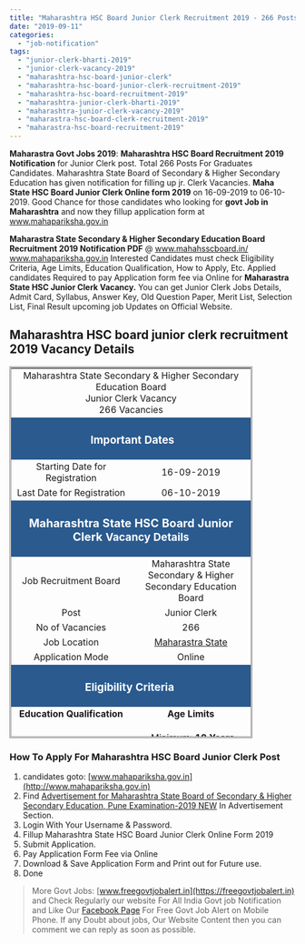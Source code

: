 ```yaml
---
title: "Maharashtra HSC Board Junior Clerk Recruitment 2019 - 266 Posts"
date: "2019-09-11"
categories: 
  - "job-notification"
tags: 
  - "junior-clerk-bharti-2019"
  - "junior-clerk-vacancy-2019"
  - "maharashtra-hsc-board-junior-clerk"
  - "maharashtra-hsc-board-junior-clerk-recruitment-2019"
  - "maharashtra-hsc-board-recruitment-2019"
  - "maharashtra-junior-clerk-bharti-2019"
  - "maharashtra-junior-clerk-vacancy-2019"
  - "maharastra-hsc-board-clerk-recruitment-2019"
  - "maharastra-hsc-board-recruitment-2019"
---
```


**Maharastra Govt Jobs 2019**: **Maharashtra HSC Board Recruitment 2019 Notification** for Junior Clerk post. Total 266 Posts For Graduates Candidates. Maharashtra State Board of Secondary & Higher Secondary Education has given notification for filling up jr. Clerk Vacancies. **Maha State HSC Board Junior Clerk Online form 2019** on 16-09-2019 to 06-10-2019. Good Chance for those candidates who looking for **govt Job in Maharashtra** and now they fillup application form at www.mahapariksha.gov.in

**Maharastra State Secondary & Higher Secondary Education Board Recruitment 2019 Notification PDF** @ www.mahahsscboard.in/ www.mahapariksha.gov.in Interested Candidates must check Eligibility Criteria, Age Limits, Education Qualification, How to Apply, Etc. Applied candidates Required to pay Application form fee via Online for **Maharastra State HSC Junior Clerk Vacancy.** You can get Junior Clerk Jobs Details, Admit Card, Syllabus, Answer Key, Old Question Paper, Merit List, Selection List, Final Result upcoming job Updates on Official Website.

## Maharashtra HSC board junior clerk recruitment 2019 Vacancy Details

<table style="height: 654px; width: 84.9475%; border-collapse: collapse; border-style: double;"><tbody><tr style="height: 80px;"><td style="width: 100%; text-align: center; height: 50px;" colspan="2"><span style="font-size: 12pt;">Maharashtra State Secondary &amp; Higher Secondary Education Board</span><div></div><span style="font-size: 12pt;">Junior Clerk Vacancy</span><div></div><span style="font-size: 12pt;">266 Vacancies</span></td></tr><tr style="height: 30px;"><td style="width: 100%; height: 30px; background-color: #2a5a8e; text-align: center;" colspan="2"><h3><span style="color: #ffffff;"><strong>&nbsp;Important Dates</strong></span></h3></td></tr><tr style="height: 22px;"><td style="width: 50%; text-align: center; height: 22px;"><span style="font-size: 12pt;">Starting Date for Registration</span></td><td style="width: 50%; text-align: center; height: 22px;"><span style="font-size: 12pt;">16-09-2019</span></td></tr><tr style="height: 22px;"><td style="width: 50%; text-align: center; height: 22px;"><span style="font-size: 12pt;">Last Date for Registration</span></td><td style="width: 50%; text-align: center; height: 22px;"><span style="font-size: 12pt;">06-10-2019</span></td></tr><tr style="height: 30px;"><td style="width: 100%; height: 30px; background-color: #2a5a8e; text-align: center;" colspan="2"><h3><span style="color: #ffffff;"><strong><span style="font-size: 15pt;">Maharashtra State HSC Board Junior Clerk </span>Vacancy Details</strong></span></h3></td></tr><tr style="height: 22px;"><td style="text-align: center; height: 22px; width: 50%;"><span style="font-size: 12pt;">Job Recruitment Board</span></td><td style="text-align: center; width: 50%;"><span style="font-size: 12pt;">Maharashtra State Secondary &amp; Higher Secondary Education Board</span></td></tr><tr><td style="text-align: center; width: 50%;"><span style="font-size: 12pt;">Post</span></td><td style="text-align: center; width: 50%;"><span style="font-size: 12pt;">Junior Clerk</span></td></tr><tr><td style="text-align: center; width: 50%;"><span style="font-size: 12pt;">No of Vacancies</span></td><td style="text-align: center; width: 50%;"><span style="font-size: 12pt;">266</span></td></tr><tr><td style="text-align: center; width: 50%;"><span style="font-size: 12pt;">Job Location</span></td><td style="text-align: center; width: 50%;"><span style="font-size: 12pt;"><a href="https://freegovtjobalert.in/maharashtra-govt-jobs/" target="_blank" rel="noopener noreferrer">Maharastra State</a></span></td></tr><tr><td style="text-align: center; width: 50%;"><span style="font-size: 12pt;">Application Mode</span></td><td style="text-align: center; width: 50%;"><span style="font-size: 12pt;">Online</span></td></tr><tr style="height: 30px;"><td style="width: 100%; height: 30px; background-color: #2a5a8e; text-align: center;" colspan="2"><h3><span style="color: #ffffff;"><strong>Eligibility Criteria&nbsp;</strong></span></h3></td></tr><tr style="height: 14px;"><td style="width: 50%; text-align: center; height: 14px;"><strong><span style="font-size: 12pt;">Education Qualification</span></strong></td><td style="width: 50%; text-align: center; height: 14px;"><strong><span style="font-size: 12pt;">Age Limits</span></strong></td></tr><tr style="height: 30px;"><td style="width: 50%; text-align: center; height: 30px;"><ul><li style="text-align: left;"><span style="font-size: 12pt;">Candidate must Pass Degree in any Stream</span></li><li style="text-align: left;"><span style="font-size: 12pt;">Typing Knowledge</span></li></ul></td><td style="width: 50%; text-align: center; height: 30px;"><ul><li style="text-align: left;"><span style="font-size: 12pt;">Minimum:&nbsp;<strong>18 Years</strong></span></li><li style="text-align: left;"><span style="font-size: 12pt;">Maximum:&nbsp;<strong>38 Years</strong></span></li><li style="text-align: left;"><span style="font-size: 12pt;">Check Notification for Age Relaxing</span></li></ul></td></tr><tr><td style="width: 50%; background-color: #2a5a8e; text-align: center;" colspan="2"><span style="font-size: 12pt;"><span style="font-size: 14pt;"><strong><span style="color: #ffffff;">Junior Clerk Salary/Pay Scale</span></strong></span></span></td></tr><tr><td style="width: 50%; text-align: center;" colspan="2"><span style="font-size: 12pt;">Level-6 Rs. 19900 to Rs. 63200</span></td></tr><tr style="height: 30px;"><td style="width: 100%; height: 30px; background-color: #2a5a8e; text-align: center;" colspan="2"><h3><span style="color: #ffffff;"><strong>Application Fee&nbsp;</strong></span></h3></td></tr><tr style="height: 30px;"><td style="text-align: center; height: 30px;" colspan="2"><ul><li style="text-align: left;"><span style="font-size: 12pt;">General Category Candidates: <strong>Rs.550/-</strong></span></li><li style="text-align: left;"><span style="font-size: 12pt;">Reserve Category Candidates: <strong>Rs.350/-</strong></span></li><li style="text-align: left;"><span style="font-size: 12pt;">Payment Mode: <strong>Online</strong></span></li></ul></td></tr><tr><td style="width: 100%; text-align: center;" colspan="2"><span style="font-size: 12pt;">Interested Candidates Plese Check notification Before Fill up Application Form All Details Mention in Maha Junior Clerk Notification PDF</span></td></tr><tr style="height: 30px;"><td style="width: 100%; height: 30px; background-color: #2a5a8e; text-align: center;" colspan="2"><h3><span style="color: #ffffff;"><strong>Important Links&nbsp;</strong></span></h3></td></tr><tr style="height: 10px;"><td style="width: 50%; text-align: center; height: 10px;"><strong><span style="font-size: 12pt;">Apply Online&nbsp;</span></strong></td><td style="width: 50%; text-align: center; height: 10px;"><span style="color: #ff0000;"><strong><a style="color: #ff0000;" href="https://www.mahapariksha.gov.in/OnlinePortal/advMSBSHE" target="_blank" rel="noopener noreferrer"><span style="font-size: 12pt;">Click Here</span></a></strong></span></td></tr><tr style="height: 36px;"><td style="width: 50%; text-align: center; height: 23px;"><strong><span style="font-size: 12pt;">Notification</span></strong></td><td style="width: 50%; text-align: center; height: 23px;"><span style="color: #ff0000;"><a style="color: #ff0000;" href="https://freegovtjobalert.in/wp-content/uploads/2019/09/Notification-Maharashtra-State-HSSC-Board-Jr-Clerk.pdf" target="_blank" rel="noopener noreferrer"><span style="font-size: 12pt;"><strong>Click Here</strong></span></a></span></td></tr><tr style="height: 10px;"><td style="width: 50%; text-align: center; height: 10px;"><strong><span style="font-size: 12pt;">&nbsp;Official Website</span></strong></td><td style="width: 50%; text-align: center; height: 10px;"><span style="color: #ff0000;"><a style="color: #ff0000;" href="https://www.mahapariksha.gov.in" target="_blank" rel="noopener noreferrer"><span style="font-size: 12pt;"><strong>Click Here</strong></span></a></span></td></tr></tbody></table>

### How To Apply For Maharashtra HSC Board Junior Clerk Post

1. candidates goto: [www.mahapariksha.gov.in](http://www.mahapariksha.gov.in)
2. Find [Advertisement for Maharashtra State Board of Secondary & Higher Secondary Education, Pune Examination-2019 NEW](https://www.mahapariksha.gov.in/OnlinePortal/loginPage#) In Advertisement Section.
3. Login With Your Username & Password.
4. Fillup Maharashtra State HSC Board Junior Clerk Online Form 2019
5. Submit Application.
6. Pay Application Form Fee via Online
7. Download & Save Application Form and Print out for Future use.
8. Done

> More Govt Jobs: [www.freegovtjobalert.in](https://freegovtjobalert.in) and Check Regularly our website For All India Govt job Notification and Like Our [Facebook Page](https://www.facebook.com/Free-Govt-Job-Alert-1091006524429779) For Free Govt Job Alert on Mobile Phone. If any Doubt about jobs, Our Website Content then you can comment we can reply as soon as possible.
